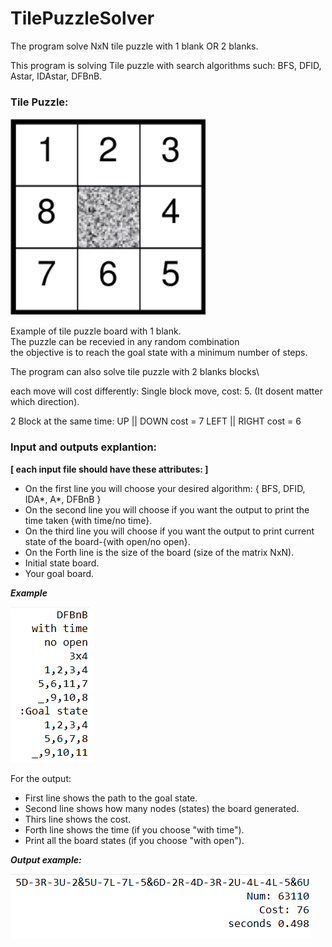 # TilePuzzleSolver
The program solve NxN tile puzzle with 1 blank OR 2 blanks.

This program is solving Tile puzzle with search algorithms such: BFS, DFID, Astar, IDAstar, DFBnB.

### Tile Puzzle:

![alt text](https://github.com/Tzachc/TilePuzzleSolver/blob/main/data/tilepuzzle.png)

Example of tile puzzle board with 1 blank.\
The puzzle can be recevied in any random combination \
the objective is to reach the goal state with a minimum number of steps.

The program can also solve tile puzzle with 2 blanks blocks\

each move will cost differently:
Single block move, cost: 5. (It dosent matter which direction). 

2 Block at the same time:
UP || DOWN cost = 7 
LEFT || RIGHT cost = 6

### Input and outputs explantion:

**[ each input file should have these attributes: ]**
* On the first line you will choose your desired algorithm: { BFS, DFID, IDA*, A*, DFBnB }
* On the second line you will choose if you want the output to print the time taken {with time/no time}.
* On the third line you will choose if you want the output to print current state of the board-{with open/no open}.
* On the Forth line is the size of the board (size of the matrix NxN).
* Initial state board.
* Your goal board.

***Example***

![alt text](https://github.com/Tzachc/TilePuzzleSolver/blob/main/data/fileInput.png)

For the output:
* First line shows the path to the goal state.
* Second line shows how many nodes (states) the board generated.
* Thirs line shows the cost.
* Forth line shows the time (if you choose "with time").
* Print all the board states (if you choose "with open").

***Output example:***

![alt text](https://github.com/Tzachc/TilePuzzleSolver/blob/main/data/output.png)


